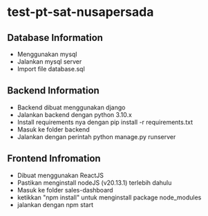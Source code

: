 # test-pt-sat-nusapersada
## Database Information
- Menggunakan mysql
- Jalankan mysql server
- Import file database.sql
## Backend Information
- Backend dibuat menggunakan django
- Jalankan backend dengan python 3.10.x
- Install requirements nya dengan pip install -r requirements.txt
- Masuk ke folder backend
- Jalankan dengan perintah python manage.py runserver
## Frontend Infromation
- Dibuat menggunakan ReactJS
- Pastikan menginstall nodeJS (v20.13.1) terlebih dahulu
- Masuk ke folder sales-dashboard
- ketikkan "npm install" untuk menginstall package node_modules
- jalankan dengan npm start